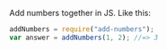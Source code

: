 Add numbers together in JS. Like this:

```js
addNumbers = require("add-numbers");
var answer = addNumbers(1, 2); //=> 3
```
